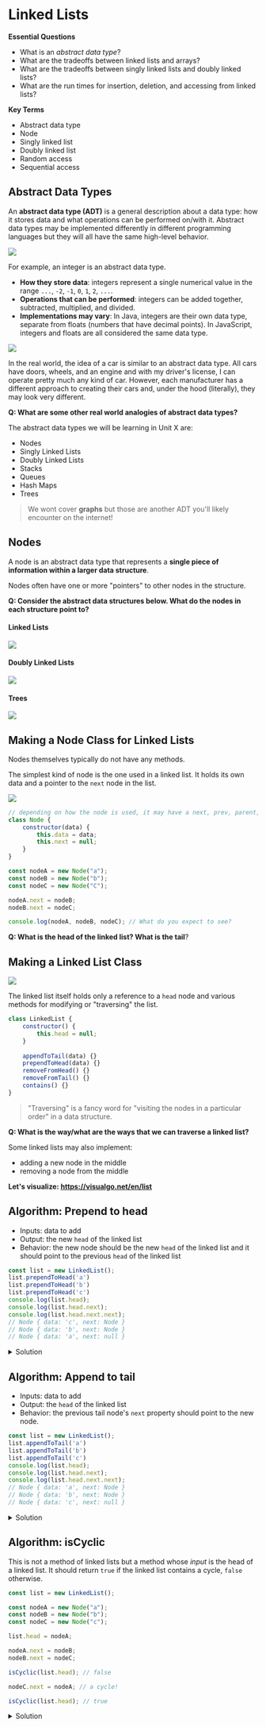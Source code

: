 # Linked Lists

**Essential Questions**
* What is an _abstract data type_?
* What are the tradeoffs between linked lists and arrays?
* What are the tradeoffs between singly linked lists and doubly linked lists?
* What are the run times for insertion, deletion, and accessing from linked lists?

**Key Terms**
* Abstract data type
* Node
* Singly linked list
* Doubly linked list
* Random access
* Sequential access

## Abstract Data Types

An **abstract data type (ADT)** is a general description about a data type: how it stores data and what operations can be performed on/with it. Abstract data types may be implemented differently in different programming languages but they will all have the same high-level behavior.

<img src="./img/abstract-numbers.png">

For example, an integer is an abstract data type. 
* **How they store data**: integers represent a single numerical value in the range `...`, `-2`, `-1`, `0`, `1`, `2`, `...`. 
* **Operations that can be performed**: integers can be added together, subtracted, multiplied, and divided. 
* **Implementations may vary**: In Java, integers are their own data type, separate from floats (numbers that have decimal points). In JavaScript, integers and floats are all considered the same data type.

<img src="./img/abstract-cars.png">

In the real world, the idea of a car is similar to an abstract data type. All cars have doors, wheels, and an engine and with my driver's license, I can operate pretty much any kind of car. However, each manufacturer has a different approach to creating their cars and, under the hood (literally), they may look very different.

**Q: What are some other real world analogies of abstract data types?**

The abstract data types we will be learning in Unit X are:
* Nodes
* Singly Linked Lists
* Doubly Linked Lists
* Stacks
* Queues
* Hash Maps
* Trees

> We wont cover **graphs** but those are another ADT you'll likely encounter on the internet!

## Nodes

A node is an abstract data type that represents a **single piece of information within a larger data structure**. 

Nodes often have one or more "pointers" to other nodes in the structure.

**Q: Consider the abstract data structures below. What do the nodes in each structure point to?**

#### Linked Lists

<img src="./img/linked-list.png">

#### Doubly Linked Lists

<img src="./img/doubly-linked-list.png">

#### Trees
<img src="./img/tree.jpeg">


## Making a Node Class for Linked Lists

Nodes themselves typically do not have any methods.

The simplest kind of node is the one used in a linked list. It holds its own data and a pointer to the `next` node in the list.

<img src="./img/linked-list.png">

```js
// depending on how the node is used, it may have a next, prev, parent, or children, property
class Node {
    constructor(data) {
        this.data = data;
        this.next = null;
    }
}

const nodeA = new Node("a");
const nodeB = new Node("b");
const nodeC = new Node("C");

nodeA.next = nodeB;
nodeB.next = nodeC;

console.log(nodeA, nodeB, nodeC); // What do you expect to see?
```

**Q: What is the head of the linked list? What is the tail**?

## Making a Linked List Class

<img src="./img/linked-list.png">

The linked list itself holds only a reference to a `head` node and various methods for modifying or "traversing" the list. 

```js
class LinkedList {
    constructor() {
        this.head = null;
    }
    
    appendToTail(data) {}
    prependToHead(data) {}
    removeFromHead() {}
    removeFromTail() {}
    contains() {}
}
```

> "Traversing" is a fancy word for "visiting the nodes in a particular order" in a data structure.

**Q: What is the way/what are the ways that we can traverse a linked list?**

Some linked lists may also implement:
* adding a new node in the middle
* removing a node from the middle

**Let's visualize: https://visualgo.net/en/list**

## Algorithm: Prepend to head

* Inputs: data to add
* Output: the new `head` of the linked list
* Behavior: the new node should be the new `head` of the linked list and it should point to the previous `head` of the linked list 

```js
const list = new LinkedList();
list.prependToHead('a')
list.prependToHead('b')
list.prependToHead('c')
console.log(list.head);
console.log(list.head.next);
console.log(list.head.next.next);
// Node { data: 'c', next: Node }
// Node { data: 'b', next: Node }
// Node { data: 'a', next: null }
```

<details><summary>Solution</summary>

```js
class LinkList {
    constructor() {
        this.head = null;
    }
    prependToHead(data) {
        const newNode = new Node(data);
        newNode.next = this.head;
        this.head = newNode;
    }
}
```

1. The new node is going at the beginning of the list. So it's `next` pointer should point to the existing `head` of the list. 
2. Then, the list's `head` pointer should now point at the new node.
3. Test:
    - Adding to a list with multiple nodes
    - Adding to an empty list
    - Adding to a list with one value

</details>

## Algorithm: Append to tail

* Inputs: data to add
* Output: the `head` of the linked list
* Behavior: the previous tail node's `next` property should point to the new node.

```js
const list = new LinkedList();
list.appendToTail('a')
list.appendToTail('b')
list.appendToTail('c')
console.log(list.head);
console.log(list.head.next);
console.log(list.head.next.next);
// Node { data: 'a', next: Node }
// Node { data: 'b', next: Node }
// Node { data: 'c', next: null }
```

<details><summary>Solution</summary>

```js
class LinkList {
    constructor() {
        this.head = null;
    }
    prependToHead(data) { /* ... */ }
    
    appendToTail(data) {
        const newNode = new Node(data);
        if (!this.head) {
            this.head = newNode;
        } 
        else {
            let currNode = this.head;
            while (currNode.next !== null) {
                currNode = currNode.next;
            }
            currNode.next = newNode;
        }
    }
}
```

1. To put the new node at the end of the list, we need to first get to the end of the list, starting at the list's `head`. We'll use a `currNode` variable to keep track of where we are in the list.
2. Using a `while` loop, we iterate as long as the `currNode` has a `next` node to move to.
3. We'll reach the tail node once `currNode` has no `next` node. At this point, we set the `currNode` (which is the tail) to point to the new node.
3. Test:
    - Adding to a list with multiple nodes
    - Adding to an empty list
    - Adding to a list with one node

</details>

## Algorithm: isCyclic

This is not a method of linked lists but a method whose _input_ is the head of a linked list. It should return `true` if the linked list contains a cycle, `false` otherwise.

```js
const list = new LinkedList();

const nodeA = new Node("a");
const nodeB = new Node("b");
const nodeC = new Node("c");

list.head = nodeA;

nodeA.next = nodeB;
nodeB.next = nodeC;

isCyclic(list.head); // false

nodeC.next = nodeA; // a cycle!

isCyclic(list.head); // true
```

<details><summary>Solution</summary>

```js
function isCyclic(headNode) {

    let nodesEncountered = []; // track nodes we've seen
    
    let currentNode = headNode; // track the current node in our traversal
    
    while(currentNode) { // eventually it will be null
        
        // if we've encountered it before...
        if (nodesEncountered.includes(currentNode)) {
            return true; // we found a cycle!
        } 
        
        // otherwise...
        nodesEncountered.push(currentNode); // add it to the encountered list
        currentNode = currentNode.next; // traverse to the next node
    }
    
    return false;
}
```

</details>
